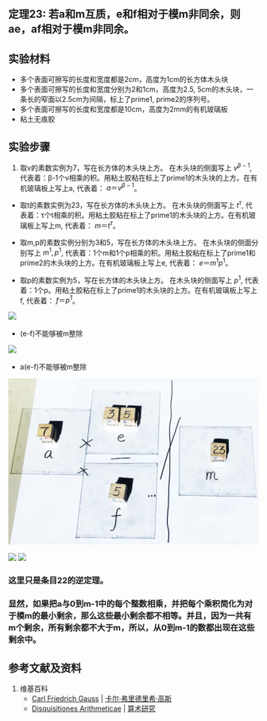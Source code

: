 ## 定理23: 若a和m互质，e和f相对于模m非同余，则ae，af相对于模m非同余。

## 实验材料

- 多个表面可擦写的长度和宽度都是2cm，高度为1cm的长方体木头块
- 多个表面可擦写的长度和宽度分别为2和1cm，高度为2.5, 5cm的木头块，一条长的窄面以2.5cm为间隔，标上了prime1, prime2的序列号。
- 多个表面可擦写的长度和宽度都是10cm，高度为2mm的有机玻璃板
- 粘土无痕胶

## 实验步骤

1. 取v的素数实例为7，写在长方体的木头块上方。
在木头块的侧面写上 $v^{β-1}$,
代表着：β-1个v相乘的积。用粘土胶粘在标上了prime1的木头块的上方。在有机玻璃板上写上a, 代表着： $a＝v^{β-1}$。

- 取t的素数实例为23，写在长方体的木头块上方。
在木头块的侧面写上 $t^{τ}$,
代表着：τ个t相乘的积。用粘土胶粘在标上了prime1的木头块的上方。在有机玻璃板上写上m, 代表着： $m＝t^{τ}$。

- 取m,p的素数实例分别为3和5，写在长方体的木头块上方。
在木头块的侧面分别写上 $m^1, p^1$,
代表着：1个m和1个p相乘的积。用粘土胶粘在标上了prime1和prime2的木头块的上方。在有机玻璃板上写上e, 代表着： $e＝m^{1}p^{1}$。

- 取p的素数实例为5，写在长方体的木头块上方。
在木头块的侧面写上 $p^{1}$,
代表着：1个p。用粘土胶粘在标上了prime1的木头块的上方。在有机玻璃板上写上f, 代表着： $f＝p^{1}$。

![](/images/数论/高斯的算术研究中典型的推演实验/章2/定理23/23-1.jpg)

- (e-f)不能够被m整除

![](/images/数论/高斯的算术研究中典型的推演实验/章2/定理23/23-2.jpg)

- a(e-f)不能够被m整除

![](/images/数论/高斯的算术研究中典型的推演实验/章2/定理23/23-3.jpg)

![](/images/数论/高斯的算术研究中典型的推演实验/章2/定理23/23-4.jpg)
![](/images/数论/高斯的算术研究中典型的推演实验/章2/定理23/23-5.jpg)

### 这里只是条目22的逆定理。
### 显然，如果把a与0到m-1中的每个整数相乘，并把每个乘积简化为对于模m的最小剩余，那么这些最小剩余都不相等。并且，因为一共有m个剩余，所有剩余都不大于m，所以，从0到m-1的数都出现在这些剩余中。

## 参考文献及资料

1. 维基百科
	- [Carl Friedrich Gauss](https://en.wikipedia.org/wiki/Carl_Friedrich_Gauss) | [卡尔·弗里德里希·高斯](https://zh.wikipedia.org/wiki/%E5%8D%A1%E7%88%BE%C2%B7%E5%BC%97%E9%87%8C%E5%BE%B7%E9%87%8C%E5%B8%8C%C2%B7%E9%AB%98%E6%96%AF) 
	- [Disquisitiones Arithmeticae](https://en.wikipedia.org/wiki/Disquisitiones_Arithmeticae) | [算术研究](https://zh.wikipedia.org/wiki/算术研究) 



